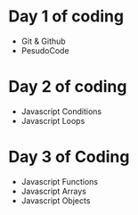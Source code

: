 # Day 1 of coding

- Git & Github
- PesudoCode

# Day 2 of coding

- Javascript Conditions
- Javascript Loops

# Day 3 of Coding

- Javascript Functions
- Javascript Arrays
- Javascript Objects
